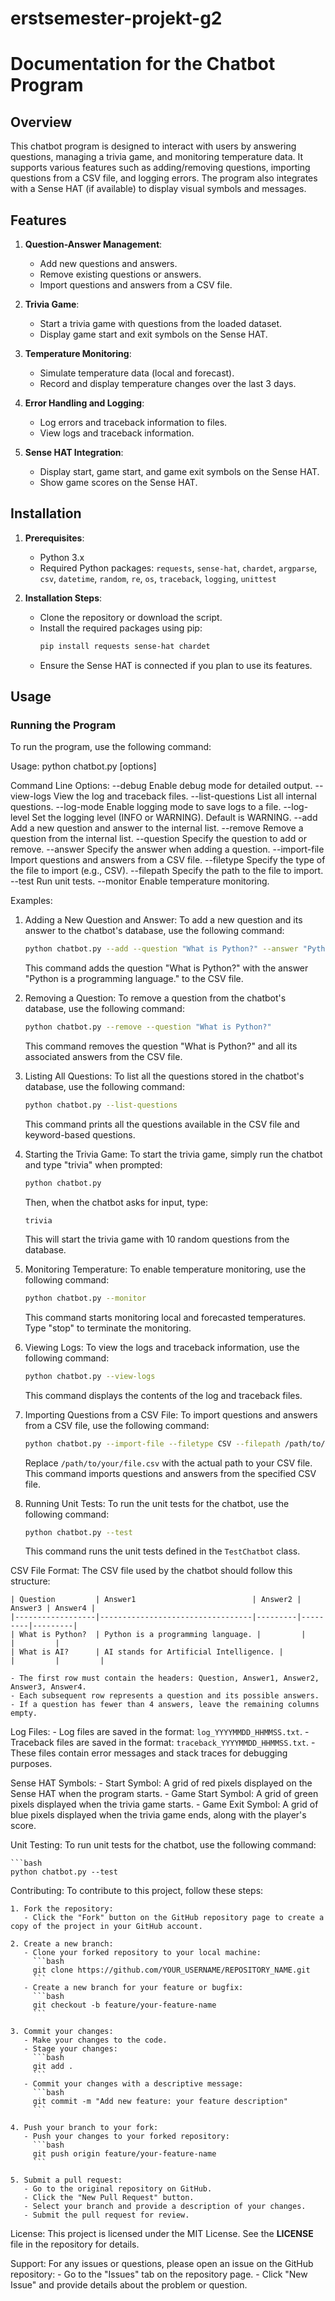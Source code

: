 # erstsemester-projekt-g2

# Documentation for the Chatbot Program

## Overview

This chatbot program is designed to interact with users by answering questions, managing a trivia game, and monitoring temperature data. It supports various features such as adding/removing questions, importing questions from a CSV file, and logging errors. The program also integrates with a Sense HAT (if available) to display visual symbols and messages.

## Features

1. **Question-Answer Management**:
   - Add new questions and answers.
   - Remove existing questions or answers.
   - Import questions and answers from a CSV file.

2. **Trivia Game**:
   - Start a trivia game with questions from the loaded dataset.
   - Display game start and exit symbols on the Sense HAT.

3. **Temperature Monitoring**:
   - Simulate temperature data (local and forecast).
   - Record and display temperature changes over the last 3 days.

4. **Error Handling and Logging**:
   - Log errors and traceback information to files.
   - View logs and traceback information.

5. **Sense HAT Integration**:
   - Display start, game start, and game exit symbols on the Sense HAT.
   - Show game scores on the Sense HAT.

## Installation

1. **Prerequisites**:
   - Python 3.x
   - Required Python packages: `requests`, `sense-hat`, `chardet`, `argparse`, `csv`, `datetime`, `random`, `re`, `os`, `traceback`, `logging`, `unittest`

2. **Installation Steps**:
   - Clone the repository or download the script.
   - Install the required packages using pip:
     ```bash
     pip install requests sense-hat chardet
     ```
   - Ensure the Sense HAT is connected if you plan to use its features.

## Usage

### Running the Program

To run the program, use the following command:

Usage:
    python chatbot.py [options]

Command Line Options:
    --debug              Enable debug mode for detailed output.
    --view-logs          View the log and traceback files.
    --list-questions     List all internal questions.
    --log-mode           Enable logging mode to save logs to a file.
    --log-level          Set the logging level (INFO or WARNING). Default is WARNING.
    --add                Add a new question and answer to the internal list.
    --remove             Remove a question from the internal list.
    --question           Specify the question to add or remove.
    --answer             Specify the answer when adding a question.
    --import-file        Import questions and answers from a CSV file.
    --filetype           Specify the type of the file to import (e.g., CSV).
    --filepath           Specify the path to the file to import.
    --test               Run unit tests.
    --monitor            Enable temperature monitoring.

Examples:

1. Adding a New Question and Answer:
    To add a new question and its answer to the chatbot's database, use the following command:
    
    ```bash
    python chatbot.py --add --question "What is Python?" --answer "Python is a programming language."
    ```
    
    This command adds the question "What is Python?" with the answer "Python is a programming language." to the CSV file.

2. Removing a Question:
    To remove a question from the chatbot's database, use the following command:
    
    ```bash
    python chatbot.py --remove --question "What is Python?"
    ```
    
    This command removes the question "What is Python?" and all its associated answers from the CSV file.

3. Listing All Questions:
    To list all the questions stored in the chatbot's database, use the following command:
    
    ```bash
    python chatbot.py --list-questions
    ```
    
    This command prints all the questions available in the CSV file and keyword-based questions.

4. Starting the Trivia Game:
    To start the trivia game, simply run the chatbot and type "trivia" when prompted:
    
    ```bash
    python chatbot.py
    ```
    
    Then, when the chatbot asks for input, type:
    
    ```
    trivia
    ```
    
    This will start the trivia game with 10 random questions from the database.

5. Monitoring Temperature:
    To enable temperature monitoring, use the following command:
    
    ```bash
    python chatbot.py --monitor
    ```
    
    This command starts monitoring local and forecasted temperatures. Type "stop" to terminate the monitoring.

6. Viewing Logs:
    To view the logs and traceback information, use the following command:
    
    ```bash
    python chatbot.py --view-logs
    ```
    
    This command displays the contents of the log and traceback files.

7. Importing Questions from a CSV File:
    To import questions and answers from a CSV file, use the following command:
    
    ```bash
    python chatbot.py --import-file --filetype CSV --filepath /path/to/your/file.csv
    ```
    
    Replace `/path/to/your/file.csv` with the actual path to your CSV file. This command imports questions and answers from the specified CSV file.

8. Running Unit Tests:
    To run the unit tests for the chatbot, use the following command:
    
    ```bash
    python chatbot.py --test
    ```
    
    This command runs the unit tests defined in the `TestChatbot` class.

CSV File Format:
    The CSV file used by the chatbot should follow this structure:
    
    | Question         | Answer1                          | Answer2 | Answer3 | Answer4 |
    |------------------|----------------------------------|---------|---------|---------|
    | What is Python?  | Python is a programming language. |         |         |         |
    | What is AI?      | AI stands for Artificial Intelligence. |         |         |         |

    - The first row must contain the headers: Question, Answer1, Answer2, Answer3, Answer4.
    - Each subsequent row represents a question and its possible answers.
    - If a question has fewer than 4 answers, leave the remaining columns empty.

Log Files:
    - Log files are saved in the format: `log_YYYYMMDD_HHMMSS.txt`.
    - Traceback files are saved in the format: `traceback_YYYYMMDD_HHMMSS.txt`.
    - These files contain error messages and stack traces for debugging purposes.

Sense HAT Symbols:
    - Start Symbol: A grid of red pixels displayed on the Sense HAT when the program starts.
    - Game Start Symbol: A grid of green pixels displayed when the trivia game starts.
    - Game Exit Symbol: A grid of blue pixels displayed when the trivia game ends, along with the player's score.

Unit Testing:
    To run unit tests for the chatbot, use the following command:
    
    ```bash
    python chatbot.py --test

Contributing:
    To contribute to this project, follow these steps:

    1. Fork the repository:
       - Click the "Fork" button on the GitHub repository page to create a copy of the project in your GitHub account.

    2. Create a new branch:
       - Clone your forked repository to your local machine:
         ```bash
         git clone https://github.com/YOUR_USERNAME/REPOSITORY_NAME.git
         ```
       - Create a new branch for your feature or bugfix:
         ```bash
         git checkout -b feature/your-feature-name
         ```

    3. Commit your changes:
       - Make your changes to the code.
       - Stage your changes:
         ```bash
         git add .
         ```
       - Commit your changes with a descriptive message:
         ```bash
         git commit -m "Add new feature: your feature description"
         ```

    4. Push your branch to your fork:
       - Push your changes to your forked repository:
         ```bash
         git push origin feature/your-feature-name
         ```

    5. Submit a pull request:
       - Go to the original repository on GitHub.
       - Click the "New Pull Request" button.
       - Select your branch and provide a description of your changes.
       - Submit the pull request for review.

License:
    This project is licensed under the MIT License. See the **LICENSE** file in the repository for details.

Support:
    For any issues or questions, please open an issue on the GitHub repository:
    - Go to the "Issues" tab on the repository page.
    - Click "New Issue" and provide details about the problem or question.

